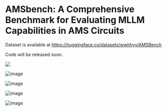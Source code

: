 # AMSbench: A Comprehensive Benchmark for Evaluating MLLM Capabilities in AMS Circuits

Dataset is available at https://huggingface.co/datasets/wwhhyy/AMSBench

Code will be released soon.


[![](https://github.com/user-attachments/assets/4fd2b67f-91d3-441b-a1f6-e4bfc6819ad3)](https://huggingface.co/datasets/wwhhyy/AMSBench)


![image](https://github.com/user-attachments/assets/0335c755-0dd9-44d6-8470-1543d1368bb8)


![image](https://github.com/user-attachments/assets/d8ba68ff-c73f-4a3e-a1e1-8153e52f2a02)


![image](https://github.com/user-attachments/assets/20ee78f4-9073-451d-8472-f39749a047ff)


![image](https://github.com/user-attachments/assets/8ed8aab0-3b3d-4d66-b1f3-a37205c524b2)

